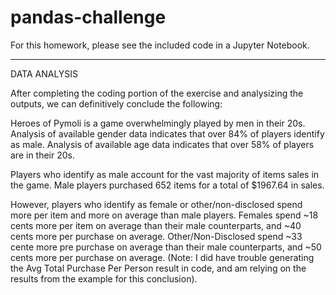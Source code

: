 # pandas-challenge

For this homework, please see the included code in a Jupyter Notebook.

________________________

DATA ANALYSIS

After completing the coding portion of the exercise and analysizing the outputs, we can definitively conclude the following:

Heroes of Pymoli is a game overwhelmingly played by men in their 20s.
Analysis of available gender data indicates that over 84% of players identify as male.
Analysis of available age data indicates that over 58% of players are in their 20s.

Players who identify as male account for the vast majority of items sales in the game. 
Male players purchased 652 items for a total of $1967.64 in sales.

However, players who identify as female or other/non-disclosed spend more per item and more on average than male players.
Females spend ~18 cents more per item on average than their male counterparts, and ~40 cents more per purchase on average.
Other/Non-Disclosed spend ~33 cente more pre purchase on average than their male counterparts, and ~50 cents more per purchase on average.
(Note: I did have trouble generating the Avg Total Purchase Per Person result in code, and am relying on the results from the example for this conclusion).
